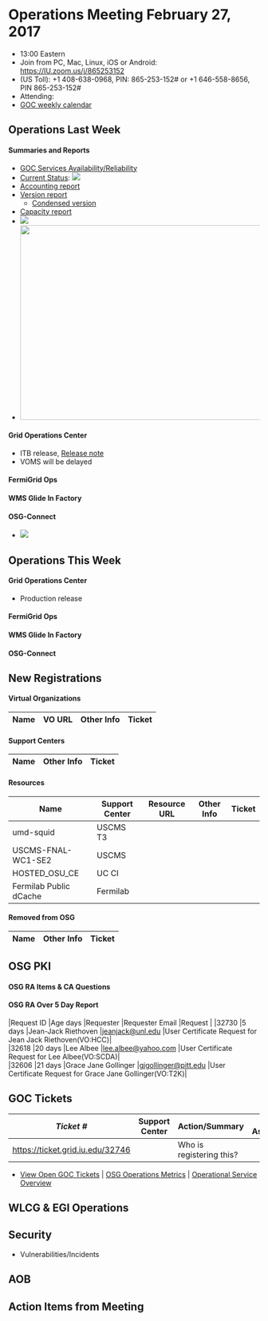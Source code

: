 # Operations Meeting February 27, 2017
   * 13:00 Eastern 
   * Join from PC, Mac, Linux, iOS or Android: https://IU.zoom.us/j/865253152
   * (US Toll): +1 408-638-0968, PIN: 865-253-152# or +1 646-558-8656, PIN 865-253-152#
   * Attending: 
   * [GOC weekly calendar](http://www.google.com/calendar/embed?src=c1htpcfoe6btrtc7n3uddg8mvs%40group.calendar.google.com&ctz=America/New_York)

## Operations Last Week
#### Summaries and Reports
   * [GOC Services Availability/Reliability](http://tinyurl.com/pre26vw)
   * [Current Status](http://myosg.grid.iu.edu/miscstatus/index?datasource=status&count_sg_1=on&count_active=on&count_enabled=on): <img src="http://steige.grid.iu.edu/steige/status_current.png">
   * [Accounting report](http://reports.grid.iu.edu/reports/current.apel)
   * [Version report](http://reports.grid.iu.edu/reports/versiondump-latest.txt)
      * [Condensed version](http://reports.grid.iu.edu/reports/version_summary.txt)
   * [Capacity report](http://reports.grid.iu.edu/reports/capacitydump-latest.txt)
   * <img src="http://gratiaweb1.grid.iu.edu/gratiastatic/today/osg_wall_hours.png"/>
   * <img src="http://osg-flock.grid.iu.edu/monitoring/condor/condor_7day.png" width='630' height='390'  /><br>

#### Grid Operations Center
   * ITB release, [Release note](http://osggoc.blogspot.com/2017/02/goc-service-update-tuesday-february_21.html)
   * VOMS will be delayed
   
#### FermiGrid Ops

#### WMS Glide In Factory

#### OSG-Connect
   * <img src='http://osgconnect.net/accounting-summary/data/osg/daily_hours_by_project.png'>

## Operations This Week

#### Grid Operations Center
   * Production release
   
#### FermiGrid Ops

#### WMS Glide In Factory

#### OSG-Connect

## New Registrations

#### Virtual Organizations
| Name | VO URL | Other Info | Ticket |
| ---- | ------ | ---------- | ------ |

#### Support Centers
| Name | Other Info | Ticket |
| ---- | ---------- | ------ |

#### Resources
| Name | Support Center | Resource URL | Other Info | Ticket |
| ---- | -------------- | ------------ | ---------- | ------ |
| umd-squid | USCMS T3 |
| USCMS-FNAL-WC1-SE2 | USCMS |
| HOSTED_OSU_CE | UC CI |
| Fermilab Public dCache | Fermilab |

#### Removed from OSG
| Name | Other Info | Ticket |
| ---- | ---------- | ------ |

## OSG PKI

#### OSG RA Items & CA Questions

#### OSG RA Over 5 Day Report
|Request ID	|Age days	|Requester	|Requester Email		|Request |
|32730	|5 days	|Jean-Jack	Riethoven	|jeanjack@unl.edu	|User Certificate Request for Jean Jack Riethoven(VO:HCC)|		
|32618	|20 days	|Lee	Albee	|lee.albee@yahoo.com	|User Certificate Request for Lee Albee(VO:SCDA)|	
|32606	|21 days	|Grace	Jane Gollinger	|gjgollinger@pitt.edu	|User Certificate Request for Grace Jane Gollinger(VO:T2K)|		

## GOC Tickets

| *Ticket #* | Support Center | Action/Summary | GOC Assignee | Notes | VO Present? |
| ---------- | -------------- | -------------- | ------------ | ----- | ------------------ |
| https://ticket.grid.iu.edu/32746 | | Who is registering this? |

   * [View Open GOC Tickets](https://ticket.grid.iu.edu/goc/list/open) | [OSG Operations Metrics](https://twiki.grid.iu.edu/bin/view/Operations/TicketReports) | [Operational Service Overview](http://myosg.grid.iu.edu/miscstatus?count_sg_1&count_active=on&count_enabled=on&datasource=status)


## WLCG & EGI Operations

## Security
   * Vulnerabilities/Incidents

## AOB

## Action Items from Meeting

